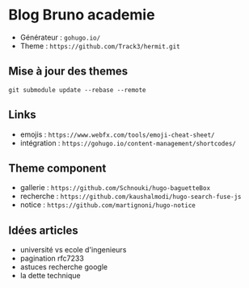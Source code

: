 # Blog Bruno academie

- Générateur : `gohugo.io/`
- Theme : `https://github.com/Track3/hermit.git`

## Mise à jour des themes

`git submodule update --rebase --remote`

## Links

- emojis : `https://www.webfx.com/tools/emoji-cheat-sheet/`
- intégration : `https://gohugo.io/content-management/shortcodes/`

## Theme component

- gallerie : `https://github.com/Schnouki/hugo-baguetteBox`
- recherche : `https://github.com/kaushalmodi/hugo-search-fuse-js`
- notice : `https://github.com/martignoni/hugo-notice`

## Idées articles

- université vs ecole d'ingenieurs
- pagination rfc7233
- astuces recherche google
- la dette technique